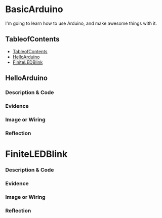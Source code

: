 # BasicArduino
I'm going to learn how to use Arduino, and make awesome things with it.


## TableofContents
* [TableofContents](#TableofCOntents)
* [HelloArduino](#HelloArduino)
* [FiniteLEDBlink](#FiniteLEDBlink)

## HelloArduino

### Description & Code

### Evidence

### Image or Wiring

### Reflection


# FiniteLEDBlink

### Description & Code

### Evidence

### Image or Wiring

### Reflection
